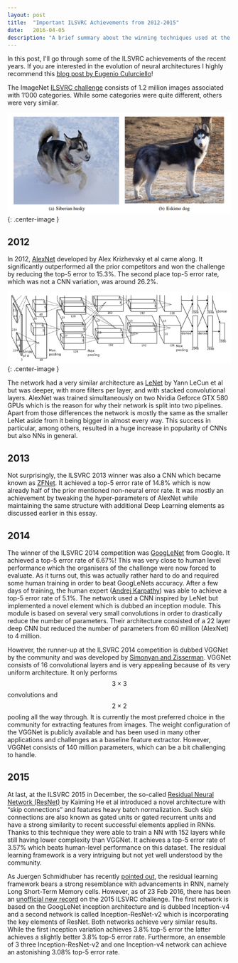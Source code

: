 ```yaml
---
layout: post
title:  "Important ILSVRC Achievements from 2012-2015"
date:   2016-04-05
description: "A brief summary about the winning techniques used at the ILSVRC challenges since 2012."
---
```

In this post, I'll go through some of the ILSVRC achievements of the recent years. If you are interested in the evolution of neural architectures I highly recommend this [blog post by Eugenio Culurciello](http://culurciello.github.io/tech/2016/06/04/nets.html)!

The ImageNet [ILSVRC challenge](http://www.image-net.org/challenges/LSVRC/) consists of 1.2 million images associated with 1’000 categories. While some categories were quite different, others were very similar.

![A sample of two very similar looking dog species.](/images/ilsvrc_example.png){: .center-image }

## 2012 ##
In 2012, [AlexNet](https://papers.nips.cc/paper/4824-imagenet-classification-with-deep-convolutional-neural-networks.pdf) developed by Alex Krizhevsky et al came along. It significantly outperformed all the prior competitors and won the challenge by reducing the top-5 error to 15.3%. The second place top-5 error rate, which was not a CNN variation, was around 26.2%. 

![A visualisation of the AlexNet structure from the paper linked above.](/images/alexnet.png){: .center-image }

The network had a very similar architecture as [LeNet](http://yann.lecun.com/exdb/publis/pdf/lecun-98.pdf) by Yann LeCun et al but was deeper, with more filters per layer, and with stacked convolutional layers. AlexNet was trained simultaneously on two Nvidia Geforce GTX 580 GPUs which is the reason for why their network is split into two pipelines. Apart from those differences the network is mostly the same as the smaller LeNet aside from it being bigger in almost every way. This success in particular, among others, resulted in a huge increase in popularity of CNNs but also NNs in general.

## 2013 ##
Not surprisingly, the ILSVRC 2013 winner was also a CNN which became known as [ZFNet](https://www.cs.nyu.edu/~fergus/papers/zeilerECCV2014.pdf). It achieved a top-5 error rate of 14.8% which is now already half of the prior mentioned non-neural error rate. It was mostly an achievement by tweaking the hyper-parameters of AlexNet while maintaining the same structure with additional Deep Learning elements as discussed earlier in this essay.

## 2014 ##
The winner of the ILSVRC 2014 competition was [GoogLeNet](http://arxiv.org/abs/1409.4842v1) from Google. It achieved a top-5 error rate of 6.67%! This was very close to human level performance which the organisers of the challenge were now forced to evaluate. As it turns out, this was actually rather hard to do and required some human training in order to beat GoogLeNets accuracy. After a few days of training, the human expert ([Andrej Karpathy](http://karpathy.github.io/2014/09/02/what-i-learned-from-competing-against-a-convnet-on-imagenet/)) was able to achieve a top-5 error rate of 5.1%. The network used a CNN inspired by LeNet but implemented a novel element which is dubbed an inception module. This module is based on several very small convolutions in order to drastically reduce the number of parameters. Their architecture consisted of a 22 layer deep CNN but reduced the number of parameters from 60 million (AlexNet) to 4 million. 

However, the runner-up at the ILSVRC 2014 competition is dubbed VGGNet by the community and was developed by [Simonyan and Zisserman](http://arxiv.org/abs/1409.1556). VGGNet consists of 16 convolutional layers and is very appealing because of its very uniform architecture. It only performs $$3\times 3$$ convolutions and $$2\times 2$$ pooling all the way through. It is currently the most preferred choice in the community for extracting features from images. The weight configuration of the VGGNet is publicly available and has been used in many other applications and challenges as a baseline feature extractor. However, VGGNet consists of 140 million parameters, which can be a bit challenging to handle.

## 2015 ##
At last, at the ILSVRC 2015 in December, the so-called [Residual Neural Network (ResNet)](http://arxiv.org/abs/1502.01852) by Kaiming He et al introduced a novel architecture with “skip connections” and features heavy batch normalization. Such skip connections are also known as gated units or gated recurrent units and have a strong similarity to recent successful elements applied in RNNs. Thanks to this technique they were able to train a NN with 152 layers while still having lower complexity than VGGNet. It achieves a top-5 error rate of 3.57% which beats human-level performance on this dataset. The residual learning framework is a very intriguing but not yet well understood by the community.

As Juergen Schmidhuber has recently [pointed out](http://people.idsia.ch/~juergen/microsoft-wins-imagenet-through-feedforward-LSTM-without-gates.html), the residual learning framework bears a strong resemblance with advancements in RNN, namely Long Short-Term Memory cells. However, as of 23 Feb 2016, there has been an [unofficial new record](http://arxiv.org/abs/1602.07261) on the 2015 ILSVRC challenge. The first network is based on the GoogLeNet inception architecture and is dubbed Inception-v4 and a second network is called Inception-ResNet-v2 which is incorporating the key elements of ResNet. Both networks achieve very similar results. While the first inception variation achieves 3.8% top-5 error the latter achieves a slightly better 3.8% top-5 error rate. Furthermore, an ensemble of 3 three Inception-ResNet-v2 and one Inception-v4 network can achieve an astonishing 3.08% top-5 error rate. 


